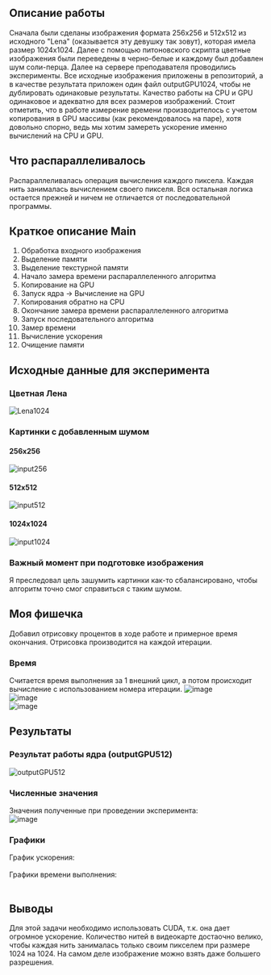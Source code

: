 ## Описание работы
Сначала были сделаны изображения формата 256х256 и 512х512 из исходного "Lena" (оказывается эту девушку так зовут), которая имела размер 1024х1024. Далее с помощью питоновского скрипта цветные изображения были переведены в черно-белые и каждому был добавлен шум соли-перца.
Далее на сервере преподавателя проводились эксперименты.
Все исходные изображения приложены в репозиторий, а в качестве результата приложен один файл outputGPU1024, чтобы не дублировать одинаковые результаты. Качество работы на CPU и GPU одинаковое и адекватно для всех размеров изображений.
Стоит отметить, что в работе измерение времени производителось с учетом копирования в GPU массивы (как рекомендовалось на паре), хотя довольно спорно, ведь мы хотим замереть ускорение именно вычислений на CPU и GPU.
## Что распараллеливалось
Распараллеливалась операция вычисления каждого пиксела. Каждая нить занималась вычислением своего пикселя. Вся остальная логика остается прежней и ничем не отличается от последовательной программы.
## Краткое описание Main
1. Обработка входного изображения
2. Выделение памяти
3. Выделение текстурной памяти
4. Начало замера времени распараллеленного алгоритма
5. Копирование на GPU
6. Запуск ядра -> Вычисление на GPU
7. Копирования обратно на CPU
8. Окончание замера времени распараллеленного алгоритма
9. Запуск последовательного алгоритма
10. Замер времени
11. Вычисление ускорения
12. Очищение памяти
## Исходные данные для эксперимента
### Цветная Лена
![Lena1024](https://user-images.githubusercontent.com/60855603/202436462-3a5de29a-b4b9-4263-b047-f7bf7ce6bdf5.jpg) </br>
### Картинки с добавленным шумом
#### 256x256
![input256](https://user-images.githubusercontent.com/60855603/202436294-9a9d4562-497e-47d7-8f14-6a7198038abf.jpg) </br>
#### 512x512
![input512](https://user-images.githubusercontent.com/60855603/202436295-4ea9fa5e-8bf9-4879-baf4-021643ccd646.jpg) </br>
#### 1024x1024
![input1024](https://user-images.githubusercontent.com/60855603/202436290-283407d0-89a9-4993-bb5c-122609fbfe3e.jpg) </br>
### Важный момент при подготовке изображения
Я преследовал цель зашумить картинки как-то сбалансировано, чтобы алгоритм точно смог справиться с таким шумом. 
## Моя фишечка
Добавил отрисовку процентов в ходе работе и примерное время окончания. Отрисовка производится на каждой итерации. 
### Время
Считается время выполнения за 1 внешний цикл, а потом происходит вычисление с использованием номера итерации.
![image](https://user-images.githubusercontent.com/60855603/202438578-15aab62c-95c5-4395-950a-947c42b771fd.png) </br>
![image](https://user-images.githubusercontent.com/60855603/202438645-076b4814-d201-4cc8-bcec-e369860f393f.png) </br>
![image](https://user-images.githubusercontent.com/60855603/202438912-5c3528c6-6679-4ffa-b3cb-4badbc6844da.png) </br>
## Результаты
### Результат работы ядра (outputGPU512)
![outputGPU512](https://user-images.githubusercontent.com/60855603/202441847-96f9ada9-9575-4c75-a4fc-13cf77538f47.jpg)
### Численные значения
Значения полученные при проведении эксперимента: </br> 
![image](https://user-images.githubusercontent.com/60855603/202439140-993aa130-c3fb-41b2-ac0c-552fa2ee5a72.png) </br>
### Графики
График ускорения:</br>
</br>
Графики времени выполнения: </br>
</br>
## Выводы
Для этой задачи необходимо использовать CUDA, т.к. она дает огромное ускорение. Количество нитей в видеокарте достаочно велико, чтобы каждая нить занималась только своим пикселем при размере 1024 на 1024. На самом деле изображение можно взять даже большего разрешения.
